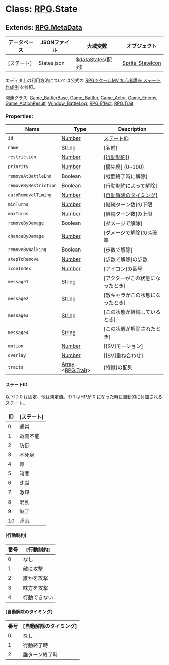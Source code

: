 # Class: [RPG](RPG.md).State

## Extends: [RPG.MetaData](RPG.MetaData.md) 

| データベース| JSONファイル | 大域変数 | オブジェクト |
| --- | --- | --- | --- |
| [ステート] | States.json | [$dataStates](global.md#datastates-arrayrpgstate)(配列) | [Sprite_StateIcon](Sprite_StateIcon) |

エディタ上の利用方法については公式の [RPGツクールMV 初心者講座 ステート作成例](https://tkool.jp/mv/guide/004_007c.html) を参照。

関連クラス: [Game_BattlerBase](Game_BattlerBase.md), [Game_Battler](Game_Battler.md), [Game_Actor](Game_Actor.md), [Game_Enemy](Game_Enemy.md), [Game_ActionResult](Game_ActionResult.md), [Window_BattleLog](Window_BattleLog.md), [RPG.Effect](RPG.Effect.md), [RPG.Trait](RPG.Trait.md)


### Properties:

| Name | Type | Description |
| --- | --- | --- |
| `id` | [Number](Number.md) | [ステートID](RPG.State.md#ステートid) |
| `name` | [String](String.md) | [名前] |
| `restriction` | [Number](Number.md) | [[行動制約]](RPG.State.md#行動制約)) |
| `priority` | [Number](Number.md) | [優先度] \(0~100) |
| `removeAtBattleEnd` | Boolean | [戦闘終了時に解除] |
| `removeByRestriction` | Boolean | [行動制約によって解除] |
| `autoRemovalTiming` | [Number](Number.md) | [[自動解除のタイミング]](RPG.State.md#自動解除のタイミング)  |
| `minTurns` | [Number](Number.md) | [継続ターン数]の下限 |
| `maxTurns` | [Number](Number.md) | [継続ターン数]の上限 |
| `removeByDamage` | Boolean | [ダメージで解除] |
| `chanceByDamage` | [Number](Number.md) | [ダメージで解除]の%確率 |
| `removeByWalking` | Boolean | [歩数で解除] |
| `stepToRemove` | [Number](Number.md) | [歩数で解除]の歩数 |
| `iconIndex` | [Number](Number.md) | [アイコン]の番号 |
| `message1` | [String](String.md) | [アクターがこの状態になったとき] |
| `message2` | [String](String.md) | [敵キャラがこの状態になったとき] |
| `message3` | [String](String.md) | [この状態が継続しているとき] |
| `message4` | [String](String.md) | [この状態が解除されたとき] |
| `motion` | [Number](Number.md) | [[SV]モーション] |
| `overlay` | [Number](Number.md) |  [[SV]重ね合わせ] |
| `traits` | [Array](Array.md).&lt;[RPG.Trait](RPG.Trait.md)&gt; | [特徴]の配列 |

#### ステートID
以下ID 0 は固定、他は規定値。ID 1 はHPが 0 になった時に自動的に付加されるステート。

| ID | [ステート] |
| --- | --- |
| 0 | 通常 |
| 1 | 戦闘不能 |
| 2 | 防御 |
| 3 | 不死身 |
| 4 | 毒 |
| 5 | 暗闇 |
| 6 | 沈黙 |
| 7 | 激昂 |
| 8 | 混乱 |
| 9 | 魅了 |
| 10 | 睡眠 |

#### [行動制約]

| 番号 | [行動制約] |
| --- | --- |
| 0 | なし |
| 1 | 敵に攻撃 |
| 2 | 誰かを攻撃 |
| 3 | 味方を攻撃 |
| 4 | 行動できない |

#### [自動解除のタイミング]

| 番号 | [自動解除のタイミング] |
| --- | --- |
| 0 | なし |
| 1 | 行動終了時 |
| 2 | 誰ターン終了時 |



